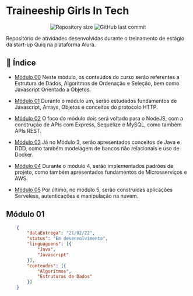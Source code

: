 # Traineeship Girls In Tech

<div align="center">
<img alt="Repository size" src="https://img.shields.io/github/languages/code-size/inaerosa/traineeship-girls-in-tech?color=DB5800">
<img alt="GitHub last commit" src="https://img.shields.io/github/last-commit/inaerosa/traineeship-girls-in-tech?color=DB5800">
</div>

<p>Repositório de atividades desenvolvidas durante o treinamento de estágio da start-up Quiq na plataforma Alura.<p>

## 📌 Índice
* [Módulo 00](##Módulo00)
Neste módulo, os conteúdos do curso serão referentes a Estrutura de Dados, Algoritmos de Ordenação e Seleção, bem como Javascript Orientado a Objetos.

* [Módulo 01](##Módulo01)
Durante o módulo um, serão estudados fundamentos de Javascript, Arrays, Objetos e conceitos do protocolo HTTP.

* [Módulo 02](##Módulo02)
O foco do módulo dois será voltado para o NodeJS, com a construção de APIs com Express, Sequelize e MySQL, como também APIs REST.

* [Módulo 03](##Módulo03)
Já no Módulo 3, serão apresentados conceitos de Java e DDD, como também modelagem de bancos não relacionais e uso de Docker.

* [Módulo 04](##Módulo04)
Durante o módulo 4, serão implementados padrões de projeto, como também apresentados fundamentos de Microsserviços e AWS.

* [Módulo 05](##Módulo05)
Por último, no módulo 5, serão construídas aplicações Serveless, autenticações e manipulação na nuvem.


## Módulo 01
```json 
    {
        "dataEntrega": "21/02/22",
        "status": "Em desenvolvimento",
        "linguaguens": [{
            "Java",
            "Javascript"
        }],
        "conteudos": [{
            "Algoritmos",
            "Estruturas de Dados"
        }]
    }
```








 
